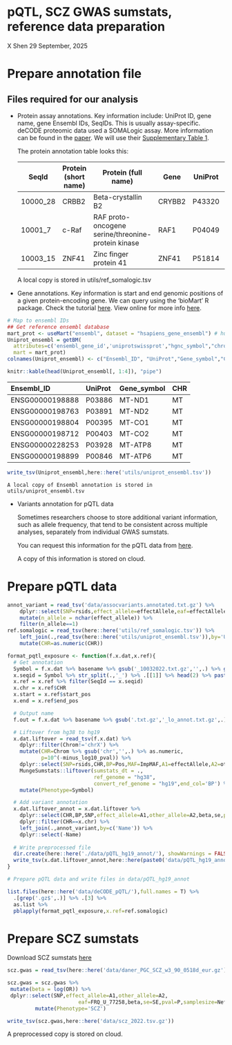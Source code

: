 pQTL, SCZ GWAS sumstats, reference data preparation
================
X Shen
29 September, 2025

# Prepare annotation file

## Files required for our analysis

-   Protein assay annotations. Key information include: UniProt ID, gene
    name, gene Ensembl IDs, SeqIDs. This is usually assay-specific.
    deCODE proteomic data used a SOMALogic assay. More information can
    be found in the
    [paper](https://www.nature.com/articles/s41588-021-00978-w). We will
    use their [Supplementary Table
    1](https://static-content.springer.com/esm/art%3A10.1038%2Fs41588-021-00978-w/MediaObjects/41588_2021_978_MOESM4_ESM.xlsx).

    The protein annotation table looks this:

    | SeqId    | Protein (short name) | Protein (full name)                                | Gene   | UniProt | Organism | Type    | Ensembl.Gene.ID |
    |----------|----------------------|----------------------------------------------------|--------|---------|----------|---------|-----------------|
    | 10000_28 | CRBB2                | Beta-crystallin B2                                 | CRYBB2 | P43320  | human    | Protein | ENSG00000244752 |
    | 10001_7  | c-Raf                | RAF proto-oncogene serine/threonine-protein kinase | RAF1   | P04049  | human    | Protein | ENSG00000132155 |
    | 10003_15 | ZNF41                | Zinc finger protein 41                             | ZNF41  | P51814  | human    | Protein | ENSG00000147124 |

    A local copy is stored in utils/ref_somalogic.tsv

-   Gene annotations. Key information is start and end genomic positions
    of a given protein-encoding gene. We can query using the ‘bioMart’ R
    package. Check the tutorial
    [here](https://bioconductor.org/packages/release/bioc/vignettes/biomaRt/inst/doc/accessing_ensembl.html).
    View online for more info
    [here](https://www.ensembl.org/info/data/biomart/how_to_use_biomart.html).

``` r
# Map to ensembl IDs
## Get reference ensembl database
mart_prot <- useMart("ensembl", dataset = "hsapiens_gene_ensembl") # human
Uniprot_ensembl = getBM(
  attributes=c('ensembl_gene_id','uniprotswissprot',"hgnc_symbol","chromosome_name","start_position","end_position"), 
  mart = mart_prot)
colnames(Uniprot_ensembl) <- c("Ensembl_ID", "UniProt","Gene_symbol","CHR","start_pos","end_pos")

knitr::kable(head(Uniprot_ensembl[, 1:4]), "pipe")
```

| Ensembl_ID      | UniProt | Gene_symbol | CHR |
|:----------------|:--------|:------------|:----|
| ENSG00000198888 | P03886  | MT-ND1      | MT  |
| ENSG00000198763 | P03891  | MT-ND2      | MT  |
| ENSG00000198804 | P00395  | MT-CO1      | MT  |
| ENSG00000198712 | P00403  | MT-CO2      | MT  |
| ENSG00000228253 | P03928  | MT-ATP8     | MT  |
| ENSG00000198899 | P00846  | MT-ATP6     | MT  |

``` r
write_tsv(Uniprot_ensembl,here::here('utils/uniprot_ensembl.tsv'))
```

    A local copy of Ensembl annotation is stored in utils/uniprot_ensembl.tsv

-   Variants annotation for pQTL data

    Sometimes researchers choose to store additional variant
    information, such as allele frequency, that tend to be consistent
    across multiple analyses, separately from individual GWAS sumstats.

    You can request this information for the pQTL data from
    [here](https://download.decode.is/form/2021/assocvariants.annotated.txt.gz).

    A copy of this information is stored on cloud.

# Prepare pQTL data

``` r
annot_variant = read_tsv('data/assocvariants.annotated.txt.gz') %>%
    dplyr::select(SNP=rsids,effect_allele=effectAllele,eaf=effectAlleleFreq,Name) %>%
    mutate(n_allele = nchar(effect_allele)) %>%
    filter(n_allele==1)
ref.somalogic = read_tsv(here::here('utils/ref_somalogic.tsv')) %>%
    left_join(.,read_tsv(here::here('utils/uniprot_ensembl.tsv')),by='UniProt') %>%
    mutate(CHR=as.numeric(CHR))

format_pqtl_exposure <- function(f.x.dat,x.ref){
  # Get annotation
  Symbol = f.x.dat %>% basename %>% gsub('_10032022.txt.gz','',.) %>% gsub('Proteomics_SMP_PC0_','',.) 
  x.seqid = Symbol %>% str_split(.,'_') %>% .[[1]] %>% head(2) %>% paste0(.,collapse='_')
  x.ref = x.ref %>% filter(SeqId == x.seqid)
  x.chr = x.ref$CHR
  x.start = x.ref$start_pos
  x.end = x.ref$end_pos

  # Output name
  f.out = f.x.dat %>% basename %>% gsub('.txt.gz','_lo_annot.txt.gz',.)

  # Liftover from hg38 to hg19
  x.dat.liftover = read_tsv(f.x.dat) %>%
    dplyr::filter(Chrom!='chrX') %>%
    mutate(CHR=Chrom %>% gsub('chr','',.) %>% as.numeric,
           p=10^(-minus_log10_pval)) %>%
    dplyr::select(SNP=rsids,CHR,BP=Pos,MAF=ImpMAF,A1=effectAllele,A2=otherAllele,beta=Beta,se=SE,p,N,Name) %>% 
    MungeSumstats::liftover(sumstats_dt = ., 
                            ref_genome = "hg38",
                            convert_ref_genome = "hg19",end_col='BP') %>% 
    mutate(Phenotype=Symbol) 

  # Add variant annotation
  x.dat.liftover_annot = x.dat.liftover %>%
    dplyr::select(CHR,BP,SNP,effect_allele=A1,other_allele=A2,beta,se,pval=p,samplesize=N,Phenotype,Name) %>% 
    dplyr::filter(CHR==x.chr) %>% 
    left_join(.,annot_variant,by=c('Name')) %>%
    dplyr::select(-Name)
  
  # Write preprocessed file
  dir.create(here::here('./data/pQTL_hg19_annot/'), showWarnings = FALSE)
  write_tsv(x.dat.liftover_annot,here::here(paste0('data/pQTL_hg19_annot/',f.out)))
}

# Prepare pQTL data and write files in data/pQTL_hg19_annot 

list.files(here::here('data/deCODE_pQTL/'),full.names = T) %>% 
  .[grep('.gz$',.)] %>% .[3] %>%
  as.list %>% 
  pblapply(format_pqtl_exposure,x.ref=ref.somalogic)
```

# Prepare SCZ sumstats

Download SCZ sumstats
[here](https://pgc.unc.edu/for-researchers/download-results/)

``` r
scz.gwas = read_tsv(here::here('data/daner_PGC_SCZ_w3_90_0518d_eur.gz'))
```

``` r
scz.gwas = scz.gwas %>% 
 mutate(beta = log(OR)) %>% 
 dplyr::select(SNP,effect_allele=A1,other_allele=A2,
                       eaf=FRQ_U_77258,beta,se=SE,pval=P,samplesize=Neff) %>% 
         mutate(Phenotype='SCZ') 

write_tsv(scz.gwas,here::here('data/scz_2022.tsv.gz'))
```

A preprocessed copy is stored on cloud.
